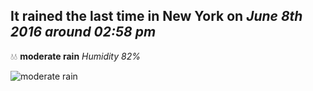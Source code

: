 ## It rained the last time in New York on *June 8th 2016 around 02:58 pm*
💧💧  **moderate rain** *Humidity 82%*

![moderate rain](http://openweathermap.org/img/w/10d.png)
